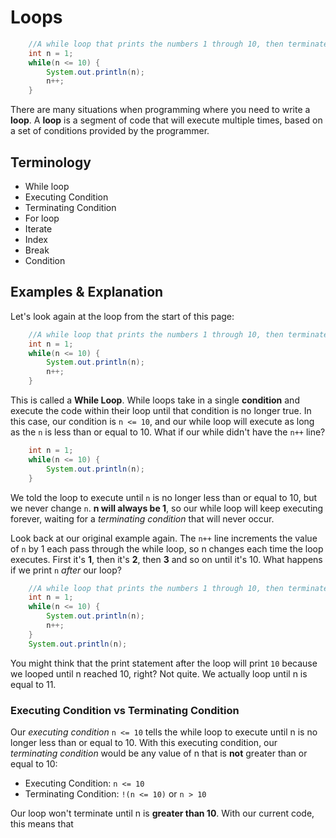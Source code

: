 # Loops
```java
    //A while loop that prints the numbers 1 through 10, then terminates.
    int n = 1;
    while(n <= 10) {
        System.out.println(n);
        n++;
    }
```

There are many situations when programming where you need to write a **loop**. A **loop** is a segment of code that will execute multiple times, based on a set of conditions provided by the programmer.

## Terminology
* While loop
* Executing Condition
* Terminating Condition
* For loop
* Iterate
* Index
* Break
* Condition

## Examples & Explanation
Let's look again at the loop from the start of this page:
```java
    //A while loop that prints the numbers 1 through 10, then terminates.
    int n = 1;
    while(n <= 10) {
        System.out.println(n);
        n++;
    }
```

This is called a **While Loop**. While loops take in a single **condition** and execute the code within their loop until that condition is no longer true. In this case, our condition is ```n <= 10```, and our while loop will execute as long as the ```n``` is less than or equal to 10. What if our while didn't have the ```n++``` line?

```java
    int n = 1;
    while(n <= 10) {
        System.out.println(n);
    }
```

We told the loop to execute until ```n``` is no longer less than or equal to 10, but we never change ```n```. **n will always be 1**, so our while loop will keep executing forever, waiting for a _terminating condition_ that will never occur.

Look back at our original example again. The ```n++``` line increments the value of ```n``` by 1 each pass through the while loop, so n changes each time the loop executes. First it's **1**, then it's **2**, then **3** and so on until it's 10. What happens if we print ```n``` _after_ our loop?

```java
    //A while loop that prints the numbers 1 through 10, then terminates.
    int n = 1;
    while(n <= 10) {
        System.out.println(n);
        n++;
    }
    System.out.println(n);
```

You might think that the print statement after the loop will print ```10``` because we looped until n reached 10, right? Not quite. We actually loop until n is equal to 11.

### Executing Condition vs Terminating Condition
Our _executing condition_ ```n <= 10``` tells the while loop to execute until n is no longer less than or equal to 10. With this executing condition, our _terminating condition_ would be any value of n that is **not** greater than or equal to 10:

* Executing Condition: ```n <= 10```
* Terminating Condition: ```!(n <= 10)``` or ```n > 10```

Our loop won't terminate until n is **greater than 10**. With our current code, this means that